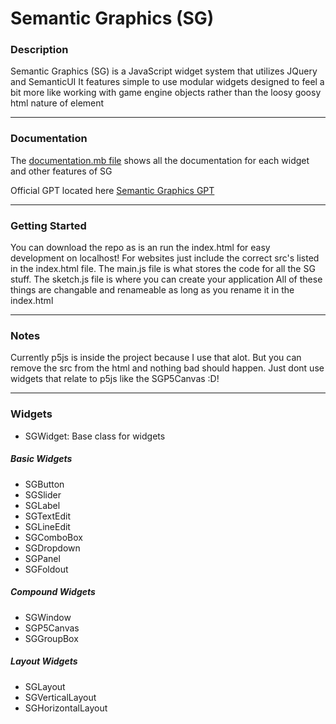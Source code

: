 # Semantic Graphics (SG)

### Description

Semantic Graphics (SG) is a JavaScript widget system that utilizes JQuery and SemanticUI
It features simple to use modular widgets designed to feel a bit more like working with game engine objects rather than the loosy goosy html nature of element

---

### Documentation

The [documentation.mb file](documentation.md) shows all the documentation for each widget and other features of SG

Official GPT located here [Semantic Graphics GPT](https://chat.openai.com/g/g-LjbEtXhmV-semantic-graphics-gpt)

---

### Getting Started

You can download the repo as is an run the index.html for easy development on localhost! For websites just include the correct src's listed in the index.html file.
The main.js file is what stores the code for all the SG stuff. The sketch.js file is where you can create your application
All of these things are changable and renameable as long as you rename it in the index.html

---

### Notes

Currently p5js is inside the project because I use that alot. But you can remove the src from the html and nothing bad should happen. Just dont use widgets that relate to p5js like the SGP5Canvas :D!

---

### Widgets

- SGWidget: Base class for widgets

##### Basic Widgets

- SGButton
- SGSlider
- SGLabel
- SGTextEdit
- SGLineEdit
- SGComboBox
- SGDropdown
- SGPanel
- SGFoldout

##### Compound Widgets

- SGWindow
- SGP5Canvas
- SGGroupBox

##### Layout Widgets

- SGLayout
- SGVerticalLayout
- SGHorizontalLayout
